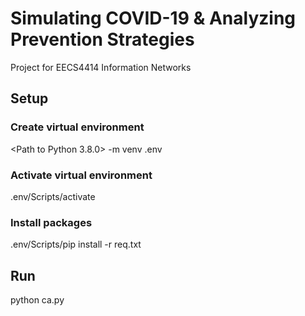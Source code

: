 # Simulating COVID-19 & Analyzing Prevention Strategies

Project for EECS4414 Information Networks

## Setup

### Create virtual environment

<Path to Python 3.8.0> -m venv .env

### Activate virtual environment

.env/Scripts/activate

### Install packages

.env/Scripts/pip install -r req.txt

## Run

python ca.py
